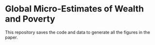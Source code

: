 # Global Micro-Estimates of Wealth and Poverty
This repository saves the code and data to generate all the figures in the paper.